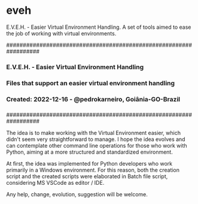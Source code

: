 # eveh
E.V.E.H. - Easier Virtual Environment Handling. A set of tools aimed to ease the job of working with virtual environments.

##################################################################
### E.V.E.H. - Easier Virtual Environment Handling             ###
### Files that support an easier virtual environment handling  ###
###                                                            ###
### Created: 2022-12-16 - @pedrokarneiro, Goiânia-GO-Brazil    ###
###                                                            ###
##################################################################

The idea is to make working with the Virtual Environment easier, which didn't seem very straightforward to manage. I hope the idea evolves and can contemplate other command line operations for those who work with Python, aiming at a more structured and standardized environment.

At first, the idea was implemented for Python developers who work primarily in a Windows environment. For this reason, both the creation script and the created scripts were elaborated in Batch file script, considering MS VSCode as editor / IDE.

Any help, change, evolution, suggestion will be welcome.
